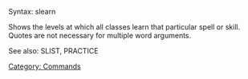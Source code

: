Syntax: slearn <skill or spell>

Shows the levels at which all classes learn that particular spell or
skill.  
Quotes are not necessary for multiple word arguments.

See also: SLIST, PRACTICE

[Category: Commands](Category:_Commands "wikilink")
